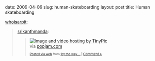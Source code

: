 date: 2009-04-06
slug: human-skateboarding
layout: post
title: Human skateboarding


<p><a href="http://whoisarpit.tumblr.com/post/93437033/human-skateboarding-awesome" target="_blank">whoisarpit</a>:</p>



<blockquote><p><a href="http://tumblg.srikanthmanda.com/post/88843323/human-skateboarding-awesome" target="_blank">srikanthmanda</a>:</p>



<blockquote>

<div> <a href="http://tinypic.com" target="_blank"><img src="http://i39.tinypic.com/2dkbbf4.jpg" border="0" alt="Image and video hosting by TinyPic"/></a><div class="posterous_quote_citation">via <a href="http://www.popjam.com/funny?p=fc0aa86c3f9" target="_blank">popjam.com</a>

</div> 

</div>

<p style="font-size: 10px;">  <a href="http://posterous.com" target="_blank">Posted via web</a>   from <a href="http://srikanthmanda.posterous.com/popjam-human-skateboarding-awesome" target="_blank">‘by the way….</a> | <a href="http://srikanthmanda.posterous.com/popjam-human-skateboarding-awesome#comment" target="_blank"><span style="font-size: 11px">Comment&#160;»</span></a>  </p>

</blockquote></blockquote>
